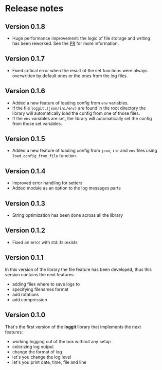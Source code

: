 # Release notes 

## Version 0.1.8
- Huge performance improvement: the logic of file storage and writing has been reworked. See the [PR](https://github.com/DobbiKov/loggit/pull/23) for more information.

## Version 0.1.7
- Fixed critical error when the result of the set functions were always overwritten by default ones or the ones from the log files.

## Version 0.1.6
- Added a new feature of loading config from `env` variables.
- If the file `loggit.(json/ini/env)` are found in the root directory the library will automatically load the config from one of those files.
- If the `env` variables are set, the library will automatically set the config from those set variables.

## Version 0.1.5
- Added a new feature of loading config from `json`, `ini` and `env` files using `load_config_from_file` function.

## Version 0.1.4
- Improved error handling for setters
- Added module as an option to the log messages parts

## Version 0.1.3
- String optimization has been done across all the library

## Version 0.1.2
- Fixed an error with std::fs::exists

## Version 0.1.1
In this version of the library the file feature has been developed, thus this version contains the next features:
- adding files where to save logs to
- specifying filenames format
- add rotations
- add compression

## Version 0.1.0
That's the first version of the **loggit** library that implements the next features:
- working logging out of the box without any setup
- colorizing log output
- change the format of log
- let's you change the log level
- let's you print date, time, file and line
